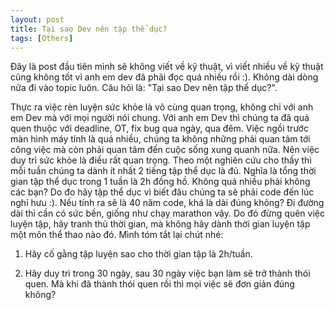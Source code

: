 ```yaml
---
layout: post
title: Tại sao Dev nên tập thể dục?
tags: [Others]
---
```

Đây là post đầu tiên mình sẽ không viết về kỹ thuật, vì viết nhiều về kỹ thuật cũng không tốt vì anh em dev đã phải đọc quá nhiều rồi :). Không dài dòng nữa đi vào topic luôn. Câu hỏi là: "Tại sao Dev nên tập thể dục?". 

Thực ra việc rèn luyện sức khỏe là vô cùng quan trọng, không chỉ với anh em Dev mà với mọi người nói chung. Với anh em Dev thì chúng ta đã quá quen thuộc với deadline, OT, fix bug qua ngày, qua đêm. Việc ngồi trước màn hình máy tính là quá nhiều, chúng ta không những phải quan tâm tới công việc mà còn phải quan tâm đến cuộc sống xung quanh nữa. Nên việc duy trì sức khỏe là điều rất quan trọng. Theo một nghiên cứu cho thấy thì mỗi tuần chúng ta dành ít nhất 2 tiếng tập thể dục là đủ. Nghĩa là tổng thời gian tập thể dục trong 1 tuần là 2h đồng hồ. Không quá nhiều phải không các bạn? Do đo hãy tập thể dục vì biết đâu chúng ta sẽ phải code đến lúc nghỉ hưu :). Nếu tính ra sẽ là 40 năm code, khá là dài đúng không? Đi đường dài thì cần có sức bền, giống như chạy marathon vậy. Do đó đừng quên việc luyện tập, hãy tranh thủ thời gian, mà không hãy dành thời gian luyện tập một môn thể thao nào đó. Mình tóm tắt lại chút nhé:

1. Hãy cố gằng tập luyện sao cho thời gian tập là 2h/tuần. 

2. Hãy duy trì trong 30 ngày, sau 30 ngày việc bạn làm sẽ trở thành thói quen. Mà khi đã thành thói quen rồi thì mọi việc sẽ đơn giản đúng không?
